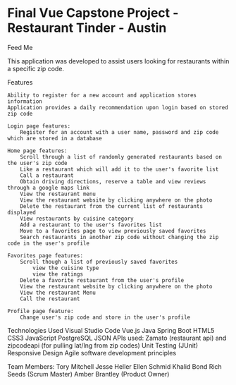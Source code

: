 # Final Vue Capstone Project - Restaurant Tinder - Austin

Feed Me

This application was developed to assist users looking for restaurants within a specific zip code.

Features

    Ability to register for a new account and application stores information
    Application provides a daily recommendation upon login based on stored zip code

    Login page features:
        Register for an account with a user name, password and zip code which are stored in a database

    Home page features: 
        Scroll through a list of randomly generated restaurants based on the user's zip code
        Like a restaurant which will add it to the user's favorite list
        Call a restaurant
        Obtain driving directions, reserve a table and view reviews through a google maps link
        View the restaurant menu 
        View the restaurant website by clicking anywhere on the photo
        Delete the restaurant from the current list of restaurants displayed
        View restaurants by cuisine category
        Add a restaurant to the user's favorites list
        Move to a favorites page to view previously saved favorites
        Search restaurants in another zip code without changing the zip code in the user's profile

    Favorites page features:
        Scroll though a list of previously saved favorites
            view the cuisine type
            view the ratings
        Delete a favorite restaurant from the user's profile
        View the restaurant website by clicking anywhere on the photo
        View the restaurant Menu
        Call the restaurant 

    Profile page feature:
        Change user's zip code and store in the user's profile



Technologies Used
    Visual Studio Code
    Vue.js
    Java
    Spring Boot
    HTML5
    CSS3
    JavaScript
    PostgreSQL
    JSON
    APIs used: Zamato (restaurant api) and zipcodeapi (for pulling lat/lng from zip codes) 
    Unit Testing (JUnit)
    Responsive Design
    Agile software development principles

Team Members:
    Tory Mitchell
    Jesse Heller
    Ellen Schmid
    Khalid Bond
    Rich Seeds (Scrum Master)
    Amber Brantley (Product Owner) 
